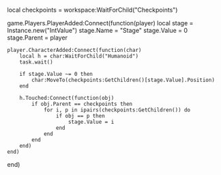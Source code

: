 <!-- # Lua-scripts

# The following code should be placed in a script in ServerScriptStorage
# This code turns parts in a "Checkpoints" folder into checkpoints
# It teleports players to the last checkpoint they touched when they respawn -->

local checkpoints = workspace:WaitForChild("Checkpoints")

game.Players.PlayerAdded:Connect(function(player)
	local stage = Instance.new("IntValue")
	stage.Name = "Stage"
	stage.Value = 0
	stage.Parent = player

	player.CharacterAdded:Connect(function(char)
		local h = char:WaitForChild("Humanoid")
		task.wait()

		if stage.Value ~= 0 then
			char:MoveTo(checkpoints:GetChildren()[stage.Value].Position)
		end

		h.Touched:Connect(function(obj)
			if obj.Parent == checkpoints then
				for i, p in ipairs(checkpoints:GetChildren()) do
					if obj == p then
						stage.Value = i
					end
				end
			end
		end)
	end)
end)

